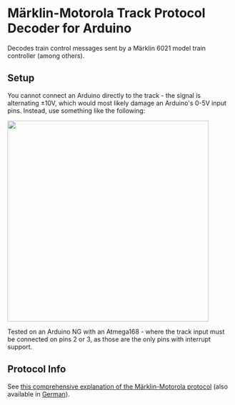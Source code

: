 Märklin-Motorola Track Protocol Decoder for Arduino
===================================================

Decodes train control messages sent by a Märklin 6021 model train controller (among others).

Setup
-----
You cannot connect an Arduino directly to the track - the signal is alternating ±10V, which would most likely damage an Arduino's 0-5V input pins. Instead, use something like the following:

<img src="http://ss.cpfx.ca/qYKU0SZk.png" width="450">

Tested on an Arduino NG with an Atmega168 - where the track input must be connected on pins 2 or 3, as those are the only pins with interrupt support.

Protocol Info
-------------
See [this comprehensive explanation of the Märklin-Motorola protocol](http://spazioinwind.libero.it/scorzoni/motorola.htm) (also available in [German](http://www.drkoenig.de/digital/motoueb.htm)).


